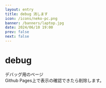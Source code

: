 ```yaml
---
layout: entry
title: debug 消します
icon: /icons/neko-pc.png
banner: /banners/laptop.jpg
date: 2024/06/10 19:00
prev: false
next: false
---
```


# debug
デバッグ用のページ  
Github Pages上で表示の確認できたら削除します。
